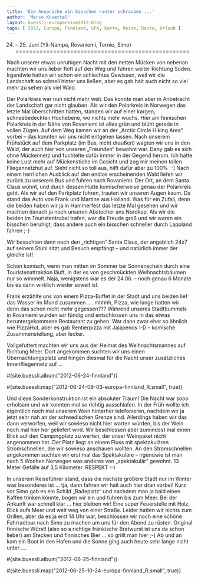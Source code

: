 ```yaml
---
title: 'Die Ansprüche ein bisschen runter schrauben ...'
author: 'Marco Knuettel'
layout: buessli-europareise2012-blog
tags: [ 2012, Europa, Finnland, GPX, Karte, Reise, Route, Urlaub ]
---
```

24. – 25. Juni (Yli-Nampa, Rovaniemi, Tornio, Simo)
===================================================

Nach unserer etwas unruhigen Nacht mit den netten Mücken von nebenan machten wir uns lieber flott auf den
 Weg und fuhren weiter Richtung Süden. Irgendwie hatten wir schon ein schlechtes Gewissen, weil wir die 
 Landschaft so schnell hinter uns ließen, aber es gab halt auch nicht so viel mehr zu sehen als viel Wald.

Der Polarkreis war nun nicht mehr weit. Das konnte man aber in Anbetracht der Landschaft gar nicht glauben. 
Als wir den Polarkreis in Norwegen das letzte Mal überschritten hatten, standen wir auf einer kargen, 
schneebedeckten Hochebene, wo nichts mehr wuchs. Hier am finnischen Polarkreis in der Nähe von Rovaniemi 
ist alles grün und blüht gerade in vollen Zügen. Auf dem Weg kamen wir an der „Arctic Circle Hiking Area“ 
vorbei – das konnten wir uns nicht entgehen lassen. Nach unserem Frühstück auf dem Parkplatz (im Bus, 
nicht draußen) wagten wir uns in den Wald, der auch hier von unseren „Freunden“ bewohnt war. Dany gab 
es sich ohne Mückennetz und fuchtelte dafür immer in der Gegend herum. Ich hatte keine Lust mehr auf 
Mückenstiche im Gesicht und zog mir meinen tollen Fliegennetzhut auf. Sieht nicht so toll aus, hilft 
dafür aber zu 100% :-) Nach einem herrlichen Ausblick auf den endlos erscheinenden Wald liefen wir 
zurück zu unserem Bus und fuhren nach Rovaniemi: Der Ort, an dem Santa Claus wohnt, und durch dessen 
Hütte komischerweise genau der Polarkreis geht. Als wir auf den Parkplatz fuhren, trauten wir unseren 
Augen kaum. Da stand das Auto von Frank und Martine aus Holland. Was für ein Zufall, denn die beiden 
haben wir ja in Hammerfest das letzte Mal gesehen und wir machten danach ja noch unseren Abstecher 
ans Nordkap. Als wir die beiden im Touristentrubel trafen, war die Freude groß und wir waren ein 
bisschen beruhigt, dass andere auch ein bisschen schneller durch Lappland fahren ;-)

Wir besuchten dann noch den „richtigen“ Santa Claus, der angeblich 24x7 auf seinem Stuhl sitzt und 
Besuch empfängt – und natürlich immer der gleiche ist!

Schon komisch, wenn man mitten im Sommer bei Sonnenschein durch eine Touristenattraktion läuft, in der 
es von geschmückten Weihnachtsbäumen nur so wimmelt. Naja, wenigstens war es der 24.06. – noch genau 
6 Monate bis es dann wirklich wieder soweit ist.

Frank erzählte uns von einem Pizza-Buffet in der Stadt und uns beiden lief das Wasser im Mund zusammen .... 
mhhhh, Pizza, wie lange hatten wir denn das schon nicht mehr gegessen??? Während unseres Stadtbummels in 
Rovaniemi wurden wir fündig und entschlossen uns in das etwas heruntergekommene Restaurant zu gehen. War 
dann zwar eher so ähnlich wie PizzaHut, aber es gab Rentierpizza mit Jalapenos :-D – komische 
Zusammenstellung, aber lecker.

Vollgefuttert machten wir uns aus der Heimat des Weihnachtsmannes auf Richtung Meer. Dort angekommen 
suchten wir uns einen Übernachtungsplatz und hingen diesmal für die Nacht unser zusätzliches 
Innenfliegennetz auf ...

#{site.buessli.album("2012-06-24-finnland")}

#{site.buessli.map("2012-06-24-09-03-europa-finnland_R.small", true)}

Und diese Sonderkonstruktion ist ein absoluter Traum! Die Nacht war sooo erholsam und wir konnten mal so 
richtig ausschlafen. In der Früh wollte ich eigentlich noch mal unserem Wein hinterher telefonieren, 
nachdem wir ja jetzt sehr nah an der schwedischen Grenze sind. Allerdings haben wir das dann verworfen, 
weil wir sowieso nicht hier warten würden, bis der Wein noch mal hier her geliefert wird. Wir beschlossen 
aber zumindest mal einen Blick auf den Campingplatz zu werfen, der unser Weinpaket nicht angenommen hat. 
Der Platz liegt an einem Fluss mit spektakulären Stromschnellen, die wir sowieso anschauen wollten. An den 
Stromschnellen angekommen suchten wir erst mal das Spektakuläre – irgendwie ist man nach 5 Wochen Norwegen 
was anderes von „spektakulär“ gewohnt. 13 Meter Gefälle auf 3,5 Kilometer. RESPEKT :-)

In unserem Reiseführer stand, dass die nächste größere Stadt nur im Winter was besonderes ist ... tja, dann 
fahren wir halt auch hier dran vorbei! Kurz vor Simo gab es ein Schild „Badeplatz“ und nachdem man ja bald 
einen Kaffee trinken könnte, bogen wir ein und fuhren bis zum Meer. Bei der Ankunft war schnell klar ... 
hier bleiben wir! Eine super Feuerstelle mit Holz, Blick aufs Meer und weit weg von einer Straße. Leider 
hatten wir nichts zum Grillen, aber da es ja erst 14 Uhr war, beschlossen wir noch eine schöne Fahrradtour 
nach Simo zu machen um uns für den Abend zu rüsten. Original finnische Würstl (also so a richtige fränkische 
Bratwurst ist uns da schon lieber) am Stecken und finnisches Bier ... so grillt man hier ;-) Ab und an kam ein 
Boot in den Hafen und die Sonne ging auch heute sehr lange nicht unter ....

#{site.buessli.album("2012-06-25-finnland")}

#{site.buessli.map("2012-06-25-10-24-europa-finnland_R.small", true)}
